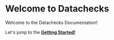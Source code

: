 # **Welcome to Datachecks**

Welcome to the Datachecks Documentation!

Let's jump to the **<u>[Getting Started!](getting_started.md)</u>**